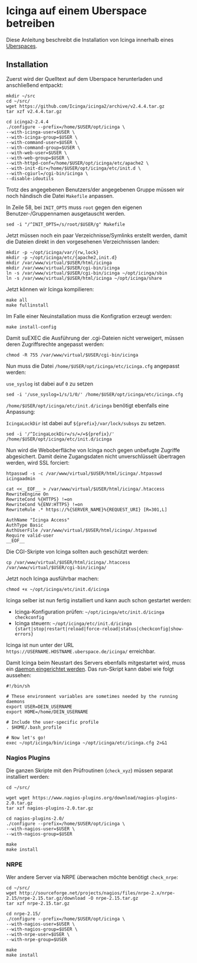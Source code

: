 # Icinga auf einem Uberspace betreiben

Diese Anleitung beschreibt die Installation von Icinga innerhalb eines [Uberspaces](https://uberspace.de/).

## Installation

Zuerst wird der Quelltext auf dem Uberspace herunterladen und anschließend entpackt:

    mkdir ~/src
    cd ~/src/
    wget https://github.com/Icinga/icinga2/archive/v2.4.4.tar.gz
    tar xzf v2.4.4.tar.gz

    cd icinga2-2.4.4
    ./configure --prefix=/home/$USER/opt/icinga \
    --with-icinga-user=$USER \
    --with-icinga-group=$USER \
    --with-command-user=$USER \
    --with-command-group=$USER \
    --with-web-user=$USER \
    --with-web-group=$USER \
    --with-httpd-conf=/home/$USER/opt/icinga/etc/apache2 \
    --with-init-dir=/home/$USER/opt/icinga/etc/init.d \
    --with-cgiurl=/cgi-bin/icinga \
    --disable-idoutils

Trotz des angegebenen Benutzers/der angegebenen Gruppe müssen wir noch händisch die Datei `Makefile` anpassen.

In Zeile 58, bei `INIT_OPTS` muss `root` gegen den eigenen Benutzer-/Gruppennamen ausgetauscht werden.

    sed -i "/^INIT_OPTS=/s/root/$USER/g" Makefile

Jetzt müssen noch ein paar Verzeichnisse/Symlinks erstellt werden, damit die Dateien direkt in den vorgesehenen Verzeichnissen landen:

    mkdir -p ~/opt/icinga/var/{rw,lock}
    mkdir -p ~/opt/icinga/etc/{apache2,init.d}
    mkdir /var/www/virtual/$USER/html/icinga
    mkdir /var/www/virtual/$USER/cgi-bin/icinga
    ln -s /var/www/virtual/$USER/cgi-bin/icinga ~/opt/icinga/sbin
    ln -s /var/www/virtual/$USER/html/icinga ~/opt/icinga/share

Jetzt können wir Icinga kompilieren:

    make all
    make fullinstall
    
Im Falle einer Neuinstallation muss die Konfigration erzeugt werden:

    make install-config

Damit suEXEC die Ausführung der .cgi-Dateien nicht verweigert, müssen deren Zugriffsrechte angepasst werden:

    chmod -R 755 /var/www/virtual/$USER/cgi-bin/icinga

Nun muss die Datei `/home/$USER/opt/icinga/etc/icinga.cfg` angepasst werden:

`use_syslog` ist dabei auf `0` zu setzen

    sed -i '/use_syslog=1/s/1/0/' /home/$USER/opt/icinga/etc/icinga.cfg

`/home/$USER/opt/icinga/etc/init.d/icinga` benötigt ebenfalls eine Anpassung: 

`IcingaLockDir` ist dabei auf `${prefix}/var/lock/subsys` zu setzen.

    sed -i '/^IcingaLockDir=/s/=/=${prefix}/' /home/$USER/opt/icinga/etc/init.d/icinga

Nun wird die Weboberfläche von Icinga noch gegen unbefugte Zugriffe abgesichert. Damit deine Zugangsdaten nicht unverschlüsselt übertragen werden, wird SSL forciert:

```
htpasswd -s -c /var/www/virtual/$USER/html/icinga/.htpasswd icingaadmin
```
```
cat <<__EOF__ > /var/www/virtual/$USER/html/icinga/.htaccess
RewriteEngine On
RewriteCond %{HTTPS} !=on
RewriteCond %{ENV:HTTPS} !=on
RewriteRule .* https://%{SERVER_NAME}%{REQUEST_URI} [R=301,L]

AuthName "Icinga Access"
AuthType Basic
AuthUserFile /var/www/virtual/$USER/html/icinga/.htpasswd
Require valid-user
__EOF__
```

Die CGI-Skripte von Icinga sollten auch geschützt werden:

    cp /var/www/virtual/$USER/html/icinga/.htaccess /var/www/virtual/$USER/cgi-bin/icinga/

Jetzt noch Icinga ausführbar machen:

    chmod +x ~/opt/icinga/etc/init.d/icinga 

Icinga selber ist nun fertig installiert und kann auch schon gestartet werden:

  * Icinga-Konfiguration prüfen: `~/opt/icinga/etc/init.d/icinga checkconfig`
  * Icinga steuern: `~/opt/icinga/etc/init.d/icinga {start|stop|restart|reload|force-reload|status|checkconfig|show-errors}`

Icinga ist nun unter der URL `https://USERNAME.HOSTNAME.uberspace.de/icinga/` erreichbar.

Damit Icinga beim Neustart des Servers ebenfalls mitgestartet wird, muss ein [daemon
eingerichtet werden](https://wiki.uberspace.de/system:daemontools#einen_daemon_einrichten).
Das run-Skript kann dabei wie folgt aussehen:

    #!/bin/sh

    # These environment variables are sometimes needed by the running daemons
    export USER=DEIN_USERNAME
    export HOME=/home/DEIN_USERNAME

    # Include the user-specific profile
    . $HOME/.bash_profile

    # Now let's go!
    exec ~/opt/icinga/bin/icinga ~/opt/icinga/etc/icinga.cfg 2>&1

### Nagios Plugins

Die ganzen Skripte mit den Prüfroutinen (`check_xyz`) müssen separat installiert werden:

    cd ~/src/
    
    wget wget https://www.nagios-plugins.org/download/nagios-plugins-2.0.tar.gz
    tar xzf nagios-plugins-2.0.tar.gz

    cd nagios-plugins-2.0/
    ./configure --prefix=/home/$USER/opt/icinga \
    --with-nagios-user=$USER \
    --with-nagios-group=$USER 

    make
    make install

### NRPE

Wer andere Server via NRPE überwachen möchte benötigt `check_nrpe`:

    cd ~/src/
    wget http://sourceforge.net/projects/nagios/files/nrpe-2.x/nrpe-2.15/nrpe-2.15.tar.gz/download -O nrpe-2.15.tar.gz
    tar xzf nrpe-2.15.tar.gz

    cd nrpe-2.15/
    ./configure --prefix=/home/$USER/opt/icinga \
    --with-nagios-user=$USER \
    --with-nagios-group=$USER \
    --with-nrpe-user=$USER \
    --with-nrpe-group=$USER

    make
    make install
